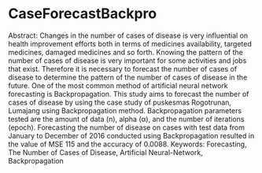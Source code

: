 # CaseForecastBackpro
Abstract: 
Changes in the number of cases of disease is very influential on health improvement efforts both in terms of medicines availability, 
targeted medicines, damaged medicines and so forth. Knowing the pattern of the number of cases of disease is very important for 
some activities and jobs that exist. Therefore it is necessary to forecast the number of cases of disease to determine the 
pattern of the number of cases of disease in the future. One of the most common method of artificial neural network forecasting is 
Backpropagation. This study aims to forecast the number of cases of disease by using the case study of puskesmas Rogotrunan, 
Lumajang using Backpropagation method. Backpropagation parameters tested are the amount of data (n), alpha (α), and  the number of 
iterations (epoch). Forecasting the number of disease on cases with test data from January to December of 2016 conducted using 
Backpropagation resulted in the value of MSE 115 and the accuracy of 0.0088.
Keywords: Forecasting, The Number of Cases of Disease, Artificial Neural-Network, Backpropagation

